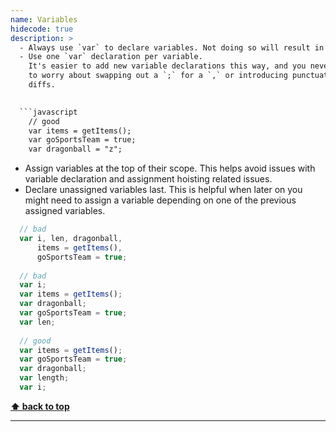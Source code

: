 ```yaml
---
name: Variables
hidecode: true
description: >
  - Always use `var` to declare variables. Not doing so will result in global variables. We want to avoid polluting the global namespace.
  - Use one `var` declaration per variable.
    It's easier to add new variable declarations this way, and you never have
    to worry about swapping out a `;` for a `,` or introducing punctuation-only
    diffs. 

  
  ```javascript
    // good
    var items = getItems();
    var goSportsTeam = true;
    var dragonball = "z";
  ```

  - Assign variables at the top of their scope. This helps avoid issues with variable declaration and assignment hoisting related issues.
  - Declare unassigned variables last. This is helpful when later on you might need to assign a variable depending on one of the previous assigned variables.


  ```javascript
    // bad
    var i, len, dragonball,
        items = getItems(),
        goSportsTeam = true;
    
    // bad
    var i;
    var items = getItems();
    var dragonball;
    var goSportsTeam = true;
    var len;
    
    // good
    var items = getItems();
    var goSportsTeam = true;
    var dragonball;
    var length;
    var i;
  ```

  **[⬆ back to top](#table-of-contents)**


---
```

